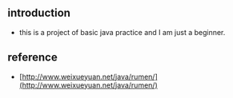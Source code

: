 ## introduction
* this is a project of basic java practice and I am just a beginner.

## reference
* [http://www.weixueyuan.net/java/rumen/](http://www.weixueyuan.net/java/rumen/)